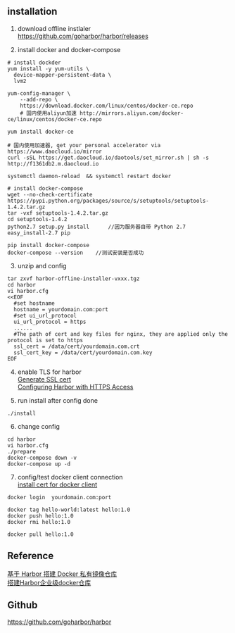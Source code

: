 ## installation
1. download offline instlaler  
https://github.com/goharbor/harbor/releases   

2. install docker and docker-compose
```
# install dockder
yum install -y yum-utils \
  device-mapper-persistent-data \
  lvm2
  
yum-config-manager \
    --add-repo \
    https://download.docker.com/linux/centos/docker-ce.repo  
    # 国内使用aliyun加速 http://mirrors.aliyun.com/docker-ce/linux/centos/docker-ce.repo
    
yum install docker-ce

# 国内使用加速器, get your personal accelerator via https://www.daocloud.io/mirror
curl -sSL https://get.daocloud.io/daotools/set_mirror.sh | sh -s http://f1361db2.m.daocloud.io

systemctl daemon-reload  && systemctl restart docker

# install docker-compose
wget --no-check-certificate https://pypi.python.org/packages/source/s/setuptools/setuptools-1.4.2.tar.gz
tar -vxf setuptools-1.4.2.tar.gz
cd setuptools-1.4.2
python2.7 setup.py install		//因为服务器自带 Python 2.7
easy_install-2.7 pip

pip install docker-compose
docker-compose --version	//测试安装是否成功
```

3. unzip and config
```
tar zxvf harbor-offline-installer-vxxx.tgz
cd harbor
vi harbor.cfg
<<EOF
  #set hostname
  hostname = yourdomain.com:port
  #set ui_url_protocol
  ui_url_protocol = https
  ......
  #The path of cert and key files for nginx, they are applied only the protocol is set to https 
  ssl_cert = /data/cert/yourdomain.com.crt
  ssl_cert_key = /data/cert/yourdomain.com.key
EOF
```

4. enable TLS for harbor  
[Generate SSL cert](https://github.com/jethroau/blogs/blob/master/Docker/tls-auth-registry.md#server-side)  
[Configuring Harbor with HTTPS Access](https://github.com/goharbor/harbor/blob/master/docs/configure_https.md)

5. run install after config done
```
./install
```

6. change config
```
cd harbor
vi harbor.cfg
./prepare 
docker-compose down -v
docker-compose up -d
```

7. config/test docker client connection  
[install cert for docker client](https://github.com/jethroau/blogs/blob/master/Docker/tls-auth-registry.md#install-cert-for-docker-client)  
```
docker login  yourdomain.com:port

docker tag hello-world:latest hello:1.0 
docker push hello:1.0
docker rmi hello:1.0

docker pull hello:1.0
```


## Reference
[基于 Harbor 搭建 Docker 私有镜像仓库](https://zhuanlan.zhihu.com/p/31483386)  
[搭建Harbor企业级docker仓库](https://www.cnblogs.com/pangguoping/p/7650014.html)

## Github
https://github.com/goharbor/harbor  

